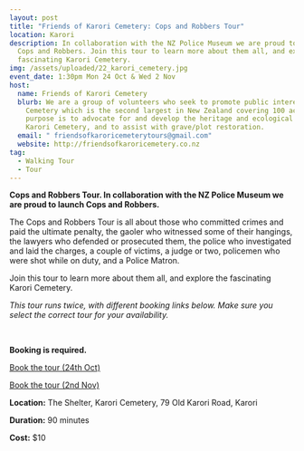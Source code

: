 ```yaml
---
layout: post
title: "Friends of Karori Cemetery: Cops and Robbers Tour"
location: Karori
description: In collaboration with the NZ Police Museum we are proud to launch
  Cops and Robbers. Join this tour to learn more about them all, and explore the
  fascinating Karori Cemetery.
img: /assets/uploaded/22_karori_cemetery.jpg
event_date: 1:30pm Mon 24 Oct & Wed 2 Nov
host:
  name: Friends of Karori Cemetery
  blurb: We are a group of volunteers who seek to promote public interest in the
    Cemetery which is the second largest in New Zealand covering 100 acres. Our
    purpose is to advocate for and develop the heritage and ecological values of
    Karori Cemetery, and to assist with grave/plot restoration.
  email: " friendsofkaroricemeterytours@gmail.com"
  website: http://friendsofkaroricemetery.co.nz
tag:
  - Walking Tour
  - Tour
---
```

**Cops and Robbers Tour. In collaboration with the NZ Police Museum we are proud to launch Cops and Robbers.**

The Cops and Robbers Tour is all about those who committed crimes and paid the ultimate penalty, the gaoler who witnessed some of their hangings, the lawyers who defended or prosecuted them, the police who investigated and laid the charges, a couple of victims, a judge or two, policemen who were shot while on duty, and a Police Matron.


Join this tour to learn more about them all, and explore the fascinating Karori Cemetery.

*This tour runs twice, with different booking links below. Make sure you select the correct tour for your availability.*

<br>

**Booking is required.**

<a href="https://events.humanitix.com/friends-of-karori-cemetery-wellington-heritage-week-cops-and-robbers-tour-24-october" class="button">Book the tour (24th Oct)</a>

<a href="https://events.humanitix.com/friends-of-karori-cemetery-wellington-heritage-week-cops-and-robbers-tour-2-november" class="button">Book the tour (2nd Nov)</a>

**Location:** The Shelter, Karori Cemetery, 79 Old Karori Road, Karori

**Duration:** 90 minutes

**Cost:** $10